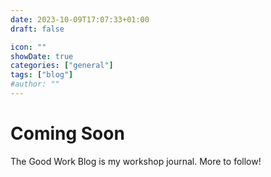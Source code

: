 ```yaml
---
date: 2023-10-09T17:07:33+01:00
draft: false

icon: ""
showDate: true
categories: ["general"]
tags: ["blog"]
#author: ""
---
```

# Coming Soon
The Good Work Blog is my workshop journal. More to follow!
